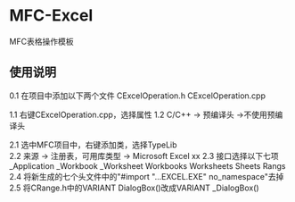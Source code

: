 # MFC-Excel
MFC表格操作模板

## 使用说明

0.1 在项目中添加以下两个文件
CExcelOperation.h
CExcelOperation.cpp

1.1 右键CExcelOperation.cpp，选择属性
1.2 C/C++ -> 预编译头 ->不使用预编译头

2.1 选中MFC项目中，右键添加类，选择TypeLib  
2.2 来源 -> 注册表，可用库类型 -> Microsoft Excel xx
2.3 接口选择以下七项
_Application
_Workbook
_Worksheet
Workbooks
Worksheets
Sheets
Rangs
2.4 将新生成的七个头文件中的"#import "...EXCEL.EXE" no_namespace"去掉
2.5 将CRange.h中的VARIANT DialogBox()改成VARIANT _DialogBox()
